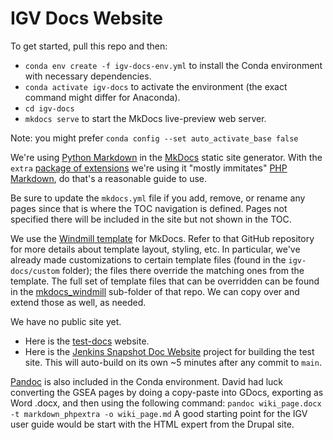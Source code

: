 # IGV Docs Website

To get started, pull this repo and then:
- `conda env create -f igv-docs-env.yml` to install the Conda environment with necessary dependencies.
- `conda activate igv-docs` to activate the environment (the exact command might differ for Anaconda).
- `cd igv-docs`
- `mkdocs serve` to start the MkDocs live-preview web server.

Note: you might prefer `conda config --set auto_activate_base false`

We're using [Python Markdown](https://python-markdown.github.io/) in the [MkDocs](https://www.mkdocs.org/) static site generator.
With the `extra` [package of extensions](https://python-markdown.github.io/extensions/extra/) we're using it "mostly immitates" 
[PHP Markdown](https://michelf.ca/projects/php-markdown/extra/), do that's a reasonable guide to use.

Be sure to update the `mkdocs.yml` file if you add, remove, or rename any pages since that is where the TOC navigation is defined.
Pages not specified there will be included in the site but not shown in the TOC.

We use the [Windmill template](https://github.com/gristlabs/mkdocs-windmill) for MkDocs.  Refer to that GitHub repository for more details about
template layout, styling, etc.  In particular, we've already made customizations to certain template files (found in the `igv-docs/custom`
folder); the files there override the matching ones from the template.  The full set of template files that can be overridden can be found in
the [mkdocs_windmill](https://github.com/gristlabs/mkdocs-windmill/tree/master/mkdocs_windmill) sub-folder of that repo.  We can copy over and
extend those as well, as needed.

We have no public site yet.
- Here is the [test-docs](https://internal.broadinstitute.org/~genepatt/test-docs/igv-docs-site/) website.
- Here is the [Jenkins Snapshot Doc Website](http://cancerdev/hudson/view/IGV%20Website/job/IGV%20Docs%20Website%20SNAPSHOT/) project for building the test 
site.  This will auto-build on its own ~5 minutes after any commit to `main`.

[Pandoc](https://pandoc.org/) is also included in the Conda environment.  David had luck converting the GSEA pages by doing a 
copy-paste into GDocs, exporting as Word .docx, and then using the following command:
`pandoc wiki_page.docx -t markdown_phpextra -o wiki_page.md`
A good starting point for the IGV user guide would be start with the HTML expert from the Drupal site.
